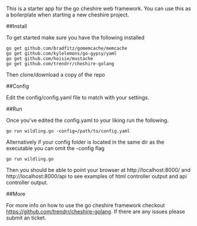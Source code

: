 This is a starter app for the go cheshire web framework. You can use this as a boilerplate when starting a new cheshire project. 

##Install

To get started make sure you have the following installed

```
go get github.com/bradfitz/gomemcache/memcache
go get github.com/kylelemons/go-gypsy/yaml
go get github.com/hoisie/mustache
go get github.com/trendrr/cheshire-golang
```

Then clone/download a copy of the repo

##Config

Edit the config/config.yaml file to match with your settings.

##Run

Once you've edited the config.yaml to your liking run the following. 

```
go run wildling.go -config=/path/to/config.yaml
```

Alternatively if your config folder is located in the same dir as the executable you can omit the -config flag

```
go run wildling.go
```

Then you should be able to point your browser at http://localhost:8000/ and http://localhost:8000/api to see examples of html controller output and api controller output. 

##More

For more info on how to use the go cheshire framework checkout https://github.com/trendrr/cheshire-golang. If there are any issues please submit an ticket. 


